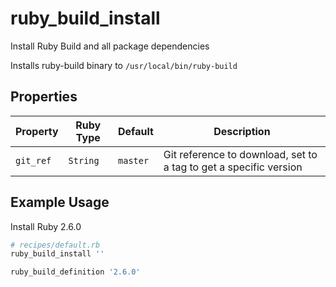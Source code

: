 # ruby_build_install

Install Ruby Build and all package dependencies

Installs ruby-build binary to `/usr/local/bin/ruby-build`

## Properties

| Property  | Ruby Type | Default  | Description                                                       |
| --------- | --------- | -------- | ----------------------------------------------------------------- |
| `git_ref` | `String`  | `master` | Git reference to download, set to a tag to get a specific version |

## Example Usage

Install Ruby 2.6.0

```ruby
# recipes/default.rb
ruby_build_install ''

ruby_build_definition '2.6.0'
```
